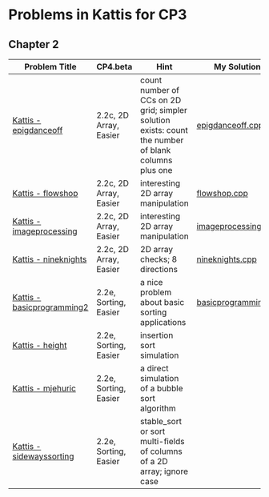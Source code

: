 # Problems in Kattis for CP3

## Chapter 2
| Problem Title| CP4.beta| Hint | My Solution |
| --- | --- | --- | --- |
| [Kattis - epigdanceoff](https://open.kattis.com/problems/epigdanceoff) | 2.2c, 2D Array, Easier | count number of CCs on 2D grid; simpler solution exists: count the number of blank columns plus one | [epigdanceoff.cpp](epigdanceoff.cppg) |
| [Kattis - flowshop](https://open.kattis.com/problems/flowshop) | 2.2c, 2D Array, Easier | interesting 2D array manipulation | [flowshop.cpp](flowshop.cpp) |
| [Kattis - imageprocessing](https://open.kattis.com/problems/imageprocessing) | 2.2c, 2D Array, Easier | interesting 2D array manipulation | [imageprocessing.cpp](imageprocessing.cpp) |
| [Kattis - nineknights](https://open.kattis.com/problems/nineknights) | 2.2c, 2D Array, Easier | 2D array checks; 8 directions | [nineknights.cpp](nineknights.cpp) |
| [Kattis - basicprogramming2](https://open.kattis.com/problems/basicprogramming2) | 2.2e, Sorting, Easier | a nice problem about basic sorting applications | [basicprogramming2](basicprogramming2.cpp) |
| [Kattis - height](https://open.kattis.com/problems/height) | 2.2e, Sorting, Easier | insertion sort simulation | |
| [Kattis - mjehuric](https://open.kattis.com/problems/mjehuric) | 2.2e, Sorting, Easier | a direct simulation of a bubble sort algorithm | |
| [Kattis - sidewayssorting](https://open.kattis.com/problems/sidewayssorting) | 2.2e, Sorting, Easier | stable_sort or sort multi-fields of columns of a 2D array; ignore case | |
